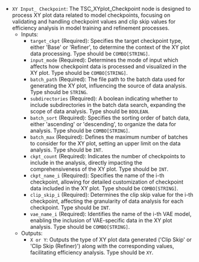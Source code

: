 - `XY Input_ Checkpoint`: The TSC_XYplot_Checkpoint node is designed to process XY plot data related to model checkpoints, focusing on validating and handling checkpoint values and clip skip values for efficiency analysis in model training and refinement processes.
    - Inputs:
        - `target_ckpt` (Required): Specifies the target checkpoint type, either 'Base' or 'Refiner', to determine the context of the XY plot data processing. Type should be `COMBO[STRING]`.
        - `input_mode` (Required): Determines the mode of input which affects how checkpoint data is processed and visualized in the XY plot. Type should be `COMBO[STRING]`.
        - `batch_path` (Required): The file path to the batch data used for generating the XY plot, influencing the source of data analysis. Type should be `STRING`.
        - `subdirectories` (Required): A boolean indicating whether to include subdirectories in the batch data search, expanding the scope of data analysis. Type should be `BOOLEAN`.
        - `batch_sort` (Required): Specifies the sorting order of batch data, either 'ascending' or 'descending', to organize the data for analysis. Type should be `COMBO[STRING]`.
        - `batch_max` (Required): Defines the maximum number of batches to consider for the XY plot, setting an upper limit on the data analysis. Type should be `INT`.
        - `ckpt_count` (Required): Indicates the number of checkpoints to include in the analysis, directly impacting the comprehensiveness of the XY plot. Type should be `INT`.
        - `ckpt_name_i` (Required): Specifies the name of the i-th checkpoint, allowing for detailed customization of checkpoint data included in the XY plot. Type should be `COMBO[STRING]`.
        - `clip_skip_i` (Required): Determines the clip skip value for the i-th checkpoint, affecting the granularity of data analysis for each checkpoint. Type should be `INT`.
        - `vae_name_i` (Required): Identifies the name of the i-th VAE model, enabling the inclusion of VAE-specific data in the XY plot analysis. Type should be `COMBO[STRING]`.
    - Outputs:
        - `X or Y`: Outputs the type of XY plot data generated ('Clip Skip' or 'Clip Skip (Refiner)') along with the corresponding values, facilitating efficiency analysis. Type should be `XY`.
